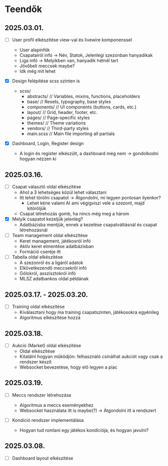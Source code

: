 # Teendők

## 2025.03.01.
- [ ] User profil elkészítése view-val és livewire komponenssel
  * User alapinfók
  * Csapatairól infó &rarr; Név, Statok, Jelenlegi szezonban hanyadikak
  * Liga infó &rarr; Melyikben van, hanyadik hétnél tart
  * Jövőbeli meccsek maybe?
  * Idk még mit lehet
- [x] Design felépítése scss szinten is
  - scss/
    * abstracts/   // Variables, mixins, functions, placeholders
    * base/        // Resets, typography, base styles
    * components/  // UI components (buttons, cards, etc.)
    * layout/      // Grid, header, footer, etc.
    * pages/       // Page-specific styles
    * themes/      // Theme variations
    * vendors/     // Third-party styles
    * main.scss    // Main file importing all partials

- [x] Dashboard, Login, Register design
  * A login és register elkészült, a dashboard még nem &rarr; gondolkodni hogyan nézzen ki

## 2025.03.16.
- [ ] Csapat választó oldal elkészítése
  * Ahol a 3 lehetséges közül lehet választani
  * Itt lehet törölni csapatot &rarr; Átgondolni, mi legyen pontosan ilyenkor?
    * Lehet kéne valami AI ami végigviszi vele a szezont, majd kitöröljük
  * Csapat létrehozás gomb, ha nincs még meg a három
- [x] Melyik csapatot kezeljük jelenleg?
  * Adatbázisba mentjük, ennek a kezelése csapatváltásnál és csapat létrehozásnál
- [ ] Team management oldal elkészítése
  * Keret management, játékosról infó
  * Aktív keret elmentése adatbázisban
  * Formáció cseréje itt
- [ ] Tabella oldal elkészítése
  * A szezonról és a ligáról adatok
  * Elkövetkezendő meccsekről infó
  * Gólokról, asszisztokról infó
  * MLSZ adatbankos oldal példának

## 2025.03.17. - 2025.03.20.
- [ ] Training oldal elkészítése
  * Kiválasztani hogy ma training csapatszinten, játékosokra egyénileg
  * Algoritmus elkészítése hozzá

## 2025.03.18.
- [ ] Aukció (Market) oldal elkészítése
  * Oldal elkészítése
  * Kitalálni hogyan működjön: felhasználó csinálhat aukciót vagy csak a rendszer készít
  * Websocket bevezetése, hogy elő legyen a piac

## 2025.03.19.
- [ ] Meccs rendszer létrehozása
  * Algoritmus a meccs eseményekhez
  * Websocket használata itt is maybe(?) &rarr; Átgondolni itt a rendszert

- [ ] Kondíció rendszer implementálása
  * Hogyan tud romlani egy játékos kondíciója, és hogyan javulni?

## 2025.03.08.
- [ ] Dashboard layout elkészítése
